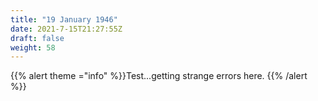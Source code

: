 ```yaml
---
title: "19 January 1946"
date: 2021-7-15T21:27:55Z
draft: false
weight: 58
---
```

{{% alert theme ="info" %}}Test...getting strange errors here. {{% /alert %}}



